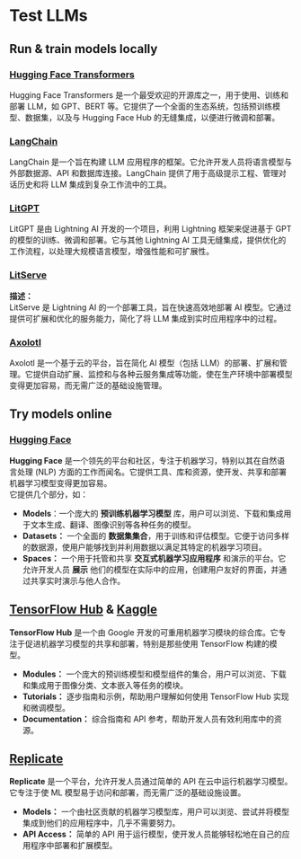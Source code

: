 # Test LLMs

## Run & train models locally

### [**Hugging Face Transformers**](https://github.com/huggingface/transformers)

Hugging Face Transformers 是一个最受欢迎的开源库之一，用于使用、训练和部署 LLM，如 GPT、BERT 等。它提供了一个全面的生态系统，包括预训练模型、数据集，以及与 Hugging Face Hub 的无缝集成，以便进行微调和部署。

### [**LangChain**](https://github.com/langchain-ai/langchain)

LangChain 是一个旨在构建 LLM 应用程序的框架。它允许开发人员将语言模型与外部数据源、API 和数据库连接。LangChain 提供了用于高级提示工程、管理对话历史和将 LLM 集成到复杂工作流中的工具。

### [**LitGPT**](https://github.com/Lightning-AI/litgpt)

LitGPT 是由 Lightning AI 开发的一个项目，利用 Lightning 框架来促进基于 GPT 的模型的训练、微调和部署。它与其他 Lightning AI 工具无缝集成，提供优化的工作流程，以处理大规模语言模型，增强性能和可扩展性。

### [**LitServe**](https://github.com/Lightning-AI/LitServe)

**描述：**\
LitServe 是 Lightning AI 的一个部署工具，旨在快速高效地部署 AI 模型。它通过提供可扩展和优化的服务能力，简化了将 LLM 集成到实时应用程序中的过程。

### [**Axolotl**](https://github.com/axolotl-ai-cloud/axolotl)

Axolotl 是一个基于云的平台，旨在简化 AI 模型（包括 LLM）的部署、扩展和管理。它提供自动扩展、监控和与各种云服务集成等功能，使在生产环境中部署模型变得更加容易，而无需广泛的基础设施管理。

## Try models online

### [**Hugging Face**](https://huggingface.co/)

**Hugging Face** 是一个领先的平台和社区，专注于机器学习，特别以其在自然语言处理 (NLP) 方面的工作而闻名。它提供工具、库和资源，使开发、共享和部署机器学习模型变得更加容易。\
它提供几个部分，如：

* **Models**：一个庞大的 **预训练机器学习模型** 库，用户可以浏览、下载和集成用于文本生成、翻译、图像识别等各种任务的模型。
* **Datasets：** 一个全面的 **数据集集合**，用于训练和评估模型。它便于访问多样的数据源，使用户能够找到并利用数据以满足其特定的机器学习项目。
* **Spaces：** 一个用于托管和共享 **交互式机器学习应用程序** 和演示的平台。它允许开发人员 **展示** 他们的模型在实际中的应用，创建用户友好的界面，并通过共享实时演示与他人合作。

## [**TensorFlow Hub**](https://www.tensorflow.org/hub) **&** [**Kaggle**](https://www.kaggle.com/)

**TensorFlow Hub** 是一个由 Google 开发的可重用机器学习模块的综合库。它专注于促进机器学习模型的共享和部署，特别是那些使用 TensorFlow 构建的模型。

* **Modules：** 一个庞大的预训练模型和模型组件的集合，用户可以浏览、下载和集成用于图像分类、文本嵌入等任务的模块。
* **Tutorials：** 逐步指南和示例，帮助用户理解如何使用 TensorFlow Hub 实现和微调模型。
* **Documentation：** 综合指南和 API 参考，帮助开发人员有效利用库中的资源。

## [**Replicate**](https://replicate.com/home)

**Replicate** 是一个平台，允许开发人员通过简单的 API 在云中运行机器学习模型。它专注于使 ML 模型易于访问和部署，而无需广泛的基础设施设置。

* **Models：** 一个由社区贡献的机器学习模型库，用户可以浏览、尝试并将模型集成到他们的应用程序中，几乎不需要努力。
* **API Access：** 简单的 API 用于运行模型，使开发人员能够轻松地在自己的应用程序中部署和扩展模型。
